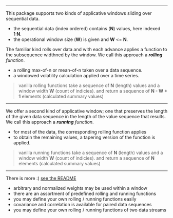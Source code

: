 
-----
This package supports two kinds of applicative windows sliding over sequential data.
- the sequential data (index ordered)  contains (**N**) values, here indexed 1:**N**.
- the operational window size (**W**) is given and **W** <= **N**. 

The familiar kind rolls over data and with each advance applies a function to the subsequence widthned by the window.  We call this approach a ***rolling** function*.
- a rolling max-of-n or mean-of-n taken over a data sequence. 
- a windowed volatility calculation applied over a time series.
> vanilla rolling functions take
> a sequence of **N** (length) values and a window width **W** (count of indicies).
> and return
> a sequence of **N - W + 1** elements (calculated summary values)

----
We offer a second kind of applicative window; one that preserves the length of the given data sequence in the length of the value sequence that results.  We call this approach a  ***running** function*.
- for most of the data, the corresponding rolling function applies
- to obtain the remaining values, a tapering version of the function is applied.
> vanilla running functions take
> a sequence of **N** (length) values and a window width **W** (count of indicies).
> and return
> a sequence of **N** elements (calculated summary values)

----
There is more :)  [see the README](https://github.com/JeffreySarnoff/RollingFunctions.jl#rollingfunctionsjl)
- arbitrary and normalized weights may be used within a window
- there are an assortment of predefined rolling and running functions
- you may define your own rolling / running functions easily
- covariance and correlation is available for paired data sequences
- you may define your own rolling / running functions of two data streams

